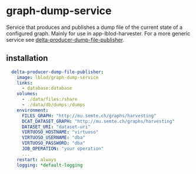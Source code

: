 # graph-dump-service
Service that produces and publishes a dump file of the current state of a configured graph. Mainly for use in app-lblod-harvester. For a more generic service see [delta-producer-dump-file-publisher](https://github.com/lblod/delta-producer-dump-file-publisher).


## installation

```yml
  delta-producer-dump-file-publisher:
    image: lblod/graph-dump-service
    links:
      - database:database
    volumes:
      - ./data/files:/share
      - ./data/db/dumps:/dumps
    environment:
      FILES_GRAPH: "http://mu.semte.ch/graphs/harvesting"
      DCAT_DATASET_GRAPH: "http://mu.semte.ch/graphs/harvesting"
      DATASET_URI: "dataset-uri"
      VIRTUOSO_HOSTNAME: "virtuoso"
      VIRTUOSO_USERNAME: "dba"
      VIRTUOSO_PASSWORD: "dba"
      JOB_OPERATION: "your operation"
      ...
    restart: always
    logging: *default-logging

```
